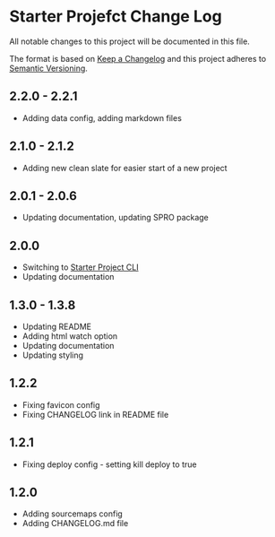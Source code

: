 # Starter Projefct Change Log

All notable changes to this project will be documented in this file.

The format is based on [Keep a Changelog](http://keepachangelog.com/) and this project adheres to [Semantic Versioning](http://semver.org/).

## 2.2.0 - 2.2.1

- Adding data config, adding markdown files

## 2.1.0 - 2.1.2

- Adding new clean slate for easier start of a new project

## 2.0.1 - 2.0.6

- Updating documentation, updating SPRO package

## 2.0.0

- Switching to [Starter Project CLI](https://raw.githubusercontent.com/maliMirkec/starter-project-cli/)
- Updating documentation

## 1.3.0 - 1.3.8

- Updating README
- Adding html watch option
- Updating documentation
- Updating styling

## 1.2.2

- Fixing favicon config
- Fixing CHANGELOG link in README file

## 1.2.1

- Fixing deploy config - setting kill deploy to true

## 1.2.0

- Adding sourcemaps config
- Adding CHANGELOG.md file
